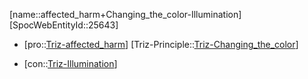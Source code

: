 ﻿---
type: TrizContradiction
aliases:
- affected_harm+Changing_the_color-Illumination
license: CC BY-SA 4.0
copyright: https://github.com/SpocWeb
IsDeleted: false
IsReadOnly: false
Confidential: public
tags: 
- Triz/Contradiction
---
[name::affected_harm+Changing_the_color-Illumination]
[SpocWebEntityId::25643]
+ [pro::[Triz-affected_harm](tech/Triz/Parameter/Triz-affected_harm.md)]
[Triz-Principle::[Triz-Changing_the_color](tech/Triz/Principle/Triz-Changing_the_color.md)]
- [con::[Triz-Illumination](tech/Triz/Parameter/Triz-Illumination.md)]

